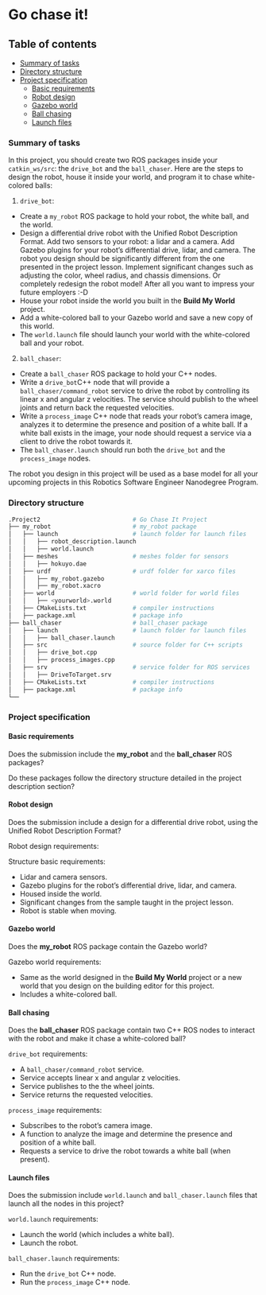 # Go chase it!

## Table of contents
* [Summary of tasks](#summary-of-tasks)
* [Directory structure](#directory-structure)
* [Project specification](#project-specification)
  * [Basic requirements](#basic-requirements)
  * [Robot design](#robot-design)
  * [Gazebo world](#gazebo-world)
  * [Ball chasing](#ball-chasing)
  * [Launch files](#launch-files)

### Summary of tasks

In this project, you should create two ROS packages inside your `catkin_ws/src`: the `drive_bot` and the `ball_chaser`. Here are the steps to design the robot, house it inside your world, and program it to chase white-colored balls:
1. `drive_bot`:
  * Create a `my_robot` ROS package to hold your robot, the white ball, and the world.
  * Design a differential drive robot with the Unified Robot Description Format. Add two sensors to your robot: a lidar and a camera. Add Gazebo plugins for your robot’s differential drive, lidar, and camera. The robot you design should be significantly different from the one presented in the project lesson. Implement significant changes such as adjusting the color, wheel radius, and chassis dimensions. Or completely redesign the robot model! After all you want to impress your future employers :-D
  * House your robot inside the world you built in the **Build My World** project.
  * Add a white-colored ball to your Gazebo world and save a new copy of this world.
  * The `world.launch` file should launch your world with the white-colored ball and your robot.
2. `ball_chaser`:
  * Create a `ball_chaser` ROS package to hold your C++ nodes.
  * Write a `drive_bot`C++ node that will provide a `ball_chaser/command_robot` service to drive the robot by controlling its linear x and angular z velocities. The service should publish to the wheel joints and return back the requested velocities.
  * Write a `process_image` C++ node that reads your robot’s camera image, analyzes it to determine the presence and position of a white ball. If a white ball exists in the image, your node should request a service via a client to drive the robot towards it.
  * The `ball_chaser.launch` should run both the `drive_bot` and the `process_image` nodes.

The robot you design in this project will be used as a base model for all your upcoming projects in this Robotics Software Engineer Nanodegree Program.

### Directory structure
```sh
.Project2                          # Go Chase It Project
├── my_robot                       # my_robot package
│   ├── launch                     # launch folder for launch files
│   │   ├── robot_description.launch
│   │   ├── world.launch
│   ├── meshes                     # meshes folder for sensors
│   │   ├── hokuyo.dae
│   ├── urdf                       # urdf folder for xarco files
│   │   ├── my_robot.gazebo
│   │   ├── my_robot.xacro
│   ├── world                      # world folder for world files
│   │   ├── <yourworld>.world
│   ├── CMakeLists.txt             # compiler instructions
│   ├── package.xml                # package info
├── ball_chaser                    # ball_chaser package
│   ├── launch                     # launch folder for launch files
│   │   ├── ball_chaser.launch
│   ├── src                        # source folder for C++ scripts
│   │   ├── drive_bot.cpp
│   │   ├── process_images.cpp
│   ├── srv                        # service folder for ROS services
│   │   ├── DriveToTarget.srv
│   ├── CMakeLists.txt             # compiler instructions
│   ├── package.xml                # package info
└──
```

### Project specification

#### Basic requirements
Does the submission include the **my_robot** and the **ball_chaser** ROS packages?

Do these packages follow the directory structure detailed in the project description section?

#### Robot design
Does the submission include a design for a differential drive robot, using the Unified Robot Description Format?

Robot design requirements:

Structure basic requirements:
* Lidar and camera sensors.
* Gazebo plugins for the robot’s differential drive, lidar, and camera.
* Housed inside the world.
* Significant changes from the sample taught in the project lesson.
* Robot is stable when moving.

#### Gazebo world
Does the **my_robot** ROS package contain the Gazebo world?

Gazebo world requirements:

* Same as the world designed in the **Build My World** project or a new world that you design on the building editor for this project.
* Includes a white-colored ball.

#### Ball chasing
Does the **ball_chaser** ROS package contain two C++ ROS nodes to interact with the robot and make it chase a white-colored ball?

`drive_bot` requirements:
* A `ball_chaser/command_robot` service.
* Service accepts linear x and angular z velocities.
* Service publishes to the the wheel joints.
* Service returns the requested velocities.

`process_image` requirements:
* Subscribes to the robot’s camera image.
* A function to analyze the image and determine the presence and position of a white ball.
* Requests a service to drive the robot towards a white ball (when present).

#### Launch files
Does the submission include `world.launch` and `ball_chaser.launch` files that launch all the nodes in this project?

`world.launch` requirements:
* Launch the world (which includes a white ball).
* Launch the robot.

`ball_chaser.launch` requirements:
* Run the `drive_bot` C++ node.
* Run the `process_image` C++ node.
